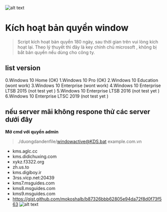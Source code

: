 ![alt text](https://user-images.githubusercontent.com/40029631/112023684-0c0c7480-8b66-11eb-80c7-3e34a7d5565b.png)
# Kích hoạt bản quyền window 
> Script kích hoạt bản quyền 180 ngày, sau thời gian trên vui lòng kích hoạt lại. 
> Theo lý thuyết thì đây là key chính chủ microsoft , không bị bắt bản quyền nếu dùng cho công ty.
## list version 
 0.Windows 10 Home (OK)
 1.Windows 10 Pro (OK)
 2.Windows 10 Education (wont work)
 3.Windows 10 Enterprise (wont work)
 4.Windows 10 Enterprise LTSB 2015 (not test yet )
 5.Windows 10 Enterprise LTSB 2016 (not test yet )
 6.Windows 10 Enterprise LTSC 2019 (not test yet )
## nếu server mãi không respone thử các server dưới đây
**Mở cmd với quyền admin**
> ./duongdandenfile/windowactive@KDS.bat example.com.vn
* kms.aglc.cc
* kms.didichuxing.com
* xykz.f3322.org
* zh.us.to
* kms.digiboy.ir
* 3rss.vicp.net:20439
* kms7.msguides.com
* kms8.msguides.com
* kms9.msguides.com
* https://gist.github.com/mokoshalb/b87326bbb62805e94da72f8d0f73f563
![alt text](https://user-images.githubusercontent.com/40029631/112023553-f303c380-8b65-11eb-860f-2c4435d6cf8d.png)
